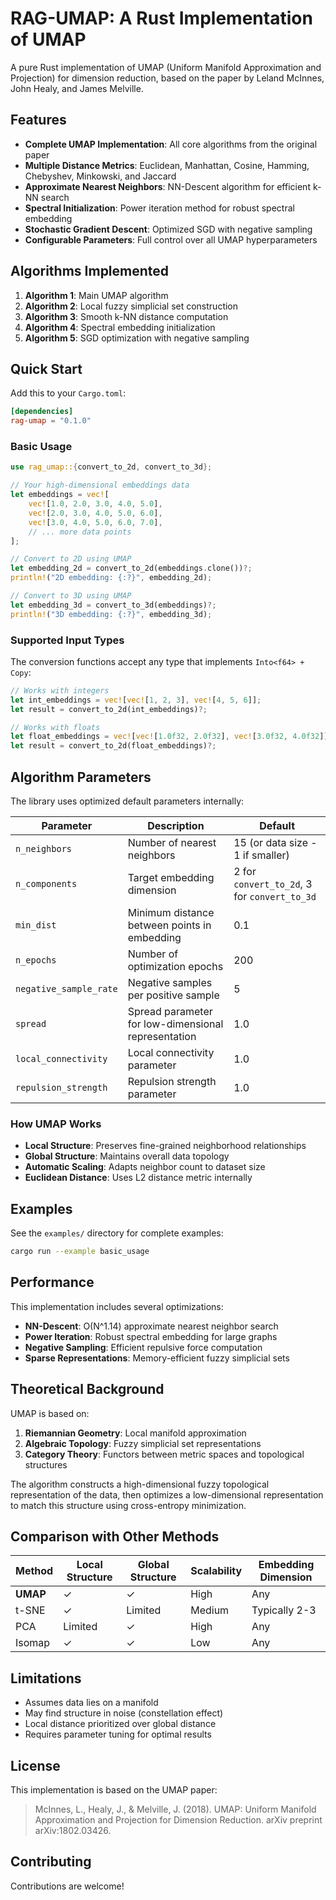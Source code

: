 # RAG-UMAP: A Rust Implementation of UMAP

A pure Rust implementation of UMAP (Uniform Manifold Approximation and Projection) for dimension reduction, based on the paper by Leland McInnes, John Healy, and James Melville.

## Features

- **Complete UMAP Implementation**: All core algorithms from the original paper
- **Multiple Distance Metrics**: Euclidean, Manhattan, Cosine, Hamming, Chebyshev, Minkowski, and Jaccard
- **Approximate Nearest Neighbors**: NN-Descent algorithm for efficient k-NN search
- **Spectral Initialization**: Power iteration method for robust spectral embedding
- **Stochastic Gradient Descent**: Optimized SGD with negative sampling
- **Configurable Parameters**: Full control over all UMAP hyperparameters

## Algorithms Implemented

1. **Algorithm 1**: Main UMAP algorithm
2. **Algorithm 2**: Local fuzzy simplicial set construction
3. **Algorithm 3**: Smooth k-NN distance computation
4. **Algorithm 4**: Spectral embedding initialization
5. **Algorithm 5**: SGD optimization with negative sampling

## Quick Start

Add this to your `Cargo.toml`:

```toml
[dependencies]
rag-umap = "0.1.0"
```

### Basic Usage

```rust
use rag_umap::{convert_to_2d, convert_to_3d};

// Your high-dimensional embeddings data
let embeddings = vec![
    vec![1.0, 2.0, 3.0, 4.0, 5.0],
    vec![2.0, 3.0, 4.0, 5.0, 6.0],
    vec![3.0, 4.0, 5.0, 6.0, 7.0],
    // ... more data points
];

// Convert to 2D using UMAP
let embedding_2d = convert_to_2d(embeddings.clone())?;
println!("2D embedding: {:?}", embedding_2d);

// Convert to 3D using UMAP
let embedding_3d = convert_to_3d(embeddings)?;
println!("3D embedding: {:?}", embedding_3d);
```

### Supported Input Types

The conversion functions accept any type that implements `Into<f64> + Copy`:

```rust
// Works with integers
let int_embeddings = vec![vec![1, 2, 3], vec![4, 5, 6]];
let result = convert_to_2d(int_embeddings)?;

// Works with floats
let float_embeddings = vec![vec![1.0f32, 2.0f32], vec![3.0f32, 4.0f32]];
let result = convert_to_2d(float_embeddings)?;
```

## Algorithm Parameters

The library uses optimized default parameters internally:

| Parameter | Description | Default |
|-----------|-------------|---------|
| `n_neighbors` | Number of nearest neighbors | 15 (or data size - 1 if smaller) |
| `n_components` | Target embedding dimension | 2 for `convert_to_2d`, 3 for `convert_to_3d` |
| `min_dist` | Minimum distance between points in embedding | 0.1 |
| `n_epochs` | Number of optimization epochs | 200 |
| `negative_sample_rate` | Negative samples per positive sample | 5 |
| `spread` | Spread parameter for low-dimensional representation | 1.0 |
| `local_connectivity` | Local connectivity parameter | 1.0 |
| `repulsion_strength` | Repulsion strength parameter | 1.0 |

### How UMAP Works

- **Local Structure**: Preserves fine-grained neighborhood relationships
- **Global Structure**: Maintains overall data topology
- **Automatic Scaling**: Adapts neighbor count to dataset size
- **Euclidean Distance**: Uses L2 distance metric internally

## Examples

See the `examples/` directory for complete examples:

```bash
cargo run --example basic_usage
```

## Performance

This implementation includes several optimizations:

- **NN-Descent**: O(N^1.14) approximate nearest neighbor search
- **Power Iteration**: Robust spectral embedding for large graphs
- **Negative Sampling**: Efficient repulsive force computation
- **Sparse Representations**: Memory-efficient fuzzy simplicial sets

## Theoretical Background

UMAP is based on:

1. **Riemannian Geometry**: Local manifold approximation
2. **Algebraic Topology**: Fuzzy simplicial set representations
3. **Category Theory**: Functors between metric spaces and topological structures

The algorithm constructs a high-dimensional fuzzy topological representation of the data, then optimizes a low-dimensional representation to match this structure using cross-entropy minimization.

## Comparison with Other Methods

| Method | Local Structure | Global Structure | Scalability | Embedding Dimension |
|--------|----------------|------------------|-------------|-------------------|
| **UMAP** | ✓ | ✓ | High | Any |
| t-SNE | ✓ | Limited | Medium | Typically 2-3 |
| PCA | Limited | ✓ | High | Any |
| Isomap | ✓ | ✓ | Low | Any |

## Limitations

- Assumes data lies on a manifold
- May find structure in noise (constellation effect)
- Local distance prioritized over global distance
- Requires parameter tuning for optimal results

## License

This implementation is based on the UMAP paper:
> McInnes, L., Healy, J., & Melville, J. (2018). UMAP: Uniform Manifold Approximation and Projection for Dimension Reduction. arXiv preprint arXiv:1802.03426.

## Contributing

Contributions are welcome!